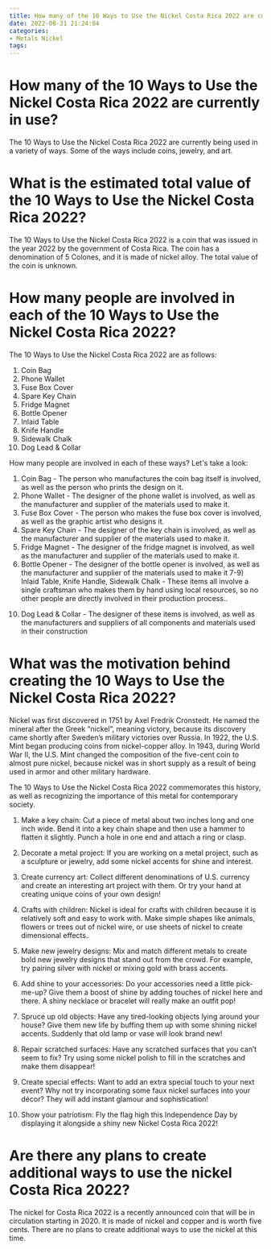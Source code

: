 ```yaml
---
title: How many of the 10 Ways to Use the Nickel Costa Rica 2022 are currently in use
date: 2022-08-31 21:24:04
categories:
- Metals Nickel
tags:
---
```



#  How many of the 10 Ways to Use the Nickel Costa Rica 2022 are currently in use?

The 10 Ways to Use the Nickel Costa Rica 2022 are currently being used in a variety of ways. Some of the ways include coins, jewelry, and art.

#  What is the estimated total value of the 10 Ways to Use the Nickel Costa Rica 2022?

The 10 Ways to Use the Nickel Costa Rica 2022 is a coin that was issued in the year 2022 by the government of Costa Rica. The coin has a denomination of 5 Colones, and it is made of nickel alloy. The total value of the coin is unknown.

#  How many people are involved in each of the 10 Ways to Use the Nickel Costa Rica 2022?

The 10 Ways to Use the Nickel Costa Rica 2022 are as follows:

1. Coin Bag
2. Phone Wallet
3. Fuse Box Cover
4. Spare Key Chain
5. Fridge Magnet
6. Bottle Opener
7. Inlaid Table
8. Knife Handle
9. Sidewalk Chalk
10. Dog Lead & Collar

How many people are involved in each of these ways? Let's take a look:

  1. Coin Bag - The person who manufactures the coin bag itself is involved, as well as the person who prints the design on it. 
2. Phone Wallet - The designer of the phone wallet is involved, as well as the manufacturer and supplier of the materials used to make it. 
3. Fuse Box Cover - The person who makes the fuse box cover is involved, as well as the graphic artist who designs it. 
4. Spare Key Chain - The designer of the key chain is involved, as well as the manufacturer and supplier of the materials used to make it. 
5. Fridge Magnet - The designer of the fridge magnet is involved, as well as the manufacturer and supplier of the materials used to make it. 
6. Bottle Opener - The designer of the bottle opener is involved, as well as the manufacturer and supplier of the materials used to make it 
7-9) Inlaid Table, Knife Handle, Sidewalk Chalk - These items all involve a single craftsman who makes them by hand using local resources, so no other people are directly involved in their production process.. 
10) Dog Lead & Collar - The designer of these items is involved, as well as the manufacturers and suppliers of all components and materials used in their construction

#  What was the motivation behind creating the 10 Ways to Use the Nickel Costa Rica 2022?

Nickel was first discovered in 1751 by Axel Fredrik Cronstedt. He named the mineral after the Greek “nickel”, meaning victory, because its discovery came shortly after Sweden’s military victories over Russia. In 1922, the U.S. Mint began producing coins from nickel-copper alloy. In 1943, during World War II, the U.S. Mint changed the composition of the five-cent coin to almost pure nickel, because nickel was in short supply as a result of being used in armor and other military hardware.

The 10 Ways to Use the Nickel Costa Rica 2022 commemorates this history, as well as recognizing the importance of this metal for contemporary society.

1) Make a key chain: Cut a piece of metal about two inches long and one inch wide. Bend it into a key chain shape and then use a hammer to flatten it slightly. Punch a hole in one end and attach a ring or clasp.

2) Decorate a metal project: If you are working on a metal project, such as a sculpture or jewelry, add some nickel accents for shine and interest.

3) Create currency art: Collect different denominations of U.S. currency and create an interesting art project with them. Or try your hand at creating unique coins of your own design!

4) Crafts with children: Nickel is ideal for crafts with children because it is relatively soft and easy to work with. Make simple shapes like animals, flowers or trees out of nickel wire, or use sheets of nickel to create dimensional effects.

5) Make new jewelry designs: Mix and match different metals to create bold new jewelry designs that stand out from the crowd. For example, try pairing silver with nickel or mixing gold with brass accents.

6) Add shine to your accessories: Do your accessories need a little pick-me-up? Give them a boost of shine by adding touches of nickel here and there. A shiny necklace or bracelet will really make an outfit pop!

7) Spruce up old objects: Have any tired-looking objects lying around your house? Give them new life by buffing them up with some shining nickel accents. Suddenly that old lamp or vase will look brand new!

8) Repair scratched surfaces: Have any scratched surfaces that you can’t seem to fix? Try using some nickel polish to fill in the scratches and make them disappear!

9) Create special effects: Want to add an extra special touch to your next event? Why not try incorporating some faux nickel surfaces into your décor? They will add instant glamour and sophistication!


10) Show your patriotism: Fly the flag high this Independence Day by displaying it alongside a shiny new Nickel Costa Rica 2022!

#  Are there any plans to create additional ways to use the nickel Costa Rica 2022?

The nickel for Costa Rica 2022 is a recently announced coin that will be in circulation starting in 2020. It is made of nickel and copper and is worth five cents. There are no plans to create additional ways to use the nickel at this time.